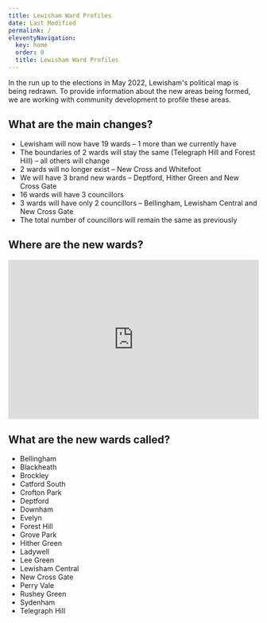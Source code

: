 ```yaml
---
title: Lewisham Ward Profiles
date: Last Modified
permalink: /
eleventyNavigation:
  key: home
  order: 0
  title: Lewisham Ward Profiles
---
```


In the run up to the elections in May 2022, Lewisham's political map is being redrawn. To provide information about the new areas being formed, we are working with community development to profile these areas.

## What are the main changes?

- Lewisham will now have 19 wards – 1 more than we currently have
- The boundaries of 2 wards will stay the same (Telegraph Hill and Forest Hill) – all others will change
- 2 wards will no longer exist – New Cross and Whitefoot
- We will have 3 brand new wards – Deptford, Hither Green and New Cross Gate
- 16 wards will have 3 councillors
- 3 wards will have only 2 councillors – Bellingham, Lewisham Central and New Cross Gate
- The total number of councillors will remain the same as previously

## Where are the new wards?

<div class="embed-container" style="position: relative; padding-bottom: 320px; height: auto; overflow: hidden; max-width: 100%;"><iframe style="border: 0; position: absolute; top: 0; left: 0; width: 100%; height: 100%;" src="https://lb-lewisham.github.io/lewisham-ward-diffs/"></iframe></div>

## What are the new wards called?

- Bellingham
- Blackheath
- Brockley
- Catford South
- Crofton Park
- Deptford
- Downham
- Evelyn
- Forest Hill
- Grove Park
- Hither Green
- Ladywell
- Lee Green
- Lewisham Central
- New Cross Gate
- Perry Vale
- Rushey Green
- Sydenham
- Telegraph Hill

